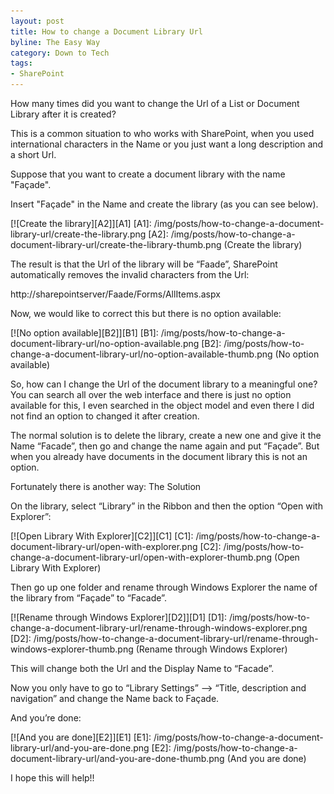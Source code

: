 ```yaml
---
layout: post
title: How to change a Document Library Url
byline: The Easy Way
category: Down to Tech
tags:
- SharePoint
---
```


How  many times did you want to change the Url of a List or Document Library after it is created?

This is a common situation to who works with SharePoint, when you used international characters in the Name or you just want a long description and a short Url.

Suppose that you want to create a document library with the name "Façade".

Insert "Façade" in the Name and create the library (as you can see below).

[![Create the library][A2]][A1]
  [A1]: /img/posts/how-to-change-a-document-library-url/create-the-library.png
  [A2]: /img/posts/how-to-change-a-document-library-url/create-the-library-thumb.png (Create the library)

The result is that the Url of the library will be “Faade”, SharePoint automatically removes the invalid characters from the Url:

<p class="orangetext">http://sharepointserver/<span class="highlight">Faade</span>/Forms/AllItems.aspx</p>

Now, we would like to correct this but there is no option available:

[![No option available][B2]][B1]
  [B1]: /img/posts/how-to-change-a-document-library-url/no-option-available.png
  [B2]: /img/posts/how-to-change-a-document-library-url/no-option-available-thumb.png (No option available)

So, how can I change the Url of the document library to a meaningful one? You can search all over the web interface and there is just no option available for this, I even searched in the object model and even there I did not find an option to changed it after creation.

The normal solution is to delete the library, create a new one and give it the Name “Facade”, then go and change the name again and put “Façade”. But when you already have documents in the document library this is not an option.

Fortunately there is another way:
The Solution

On the library, select “Library” in the Ribbon and then the option “Open with Explorer”:

[![Open Library With Explorer][C2]][C1]
  [C1]: /img/posts/how-to-change-a-document-library-url/open-with-explorer.png
  [C2]: /img/posts/how-to-change-a-document-library-url/open-with-explorer-thumb.png (Open Library With Explorer)

Then go up one folder and rename through Windows Explorer the name of the library from “Façade” to “Facade”.

[![Rename through Windows Explorer][D2]][D1]
  [D1]: /img/posts/how-to-change-a-document-library-url/rename-through-windows-explorer.png
  [D2]: /img/posts/how-to-change-a-document-library-url/rename-through-windows-explorer-thumb.png (Rename through Windows Explorer)

This will change both the Url and the Display Name to “Facade”.

Now you only have to go to “Library Settings” –> “Title, description and navigation” and change the Name back to Façade.

And you’re done:

[![And you are done][E2]][E1]
  [E1]: /img/posts/how-to-change-a-document-library-url/and-you-are-done.png
  [E2]: /img/posts/how-to-change-a-document-library-url/and-you-are-done-thumb.png (And you are done)

I hope this will help!!
